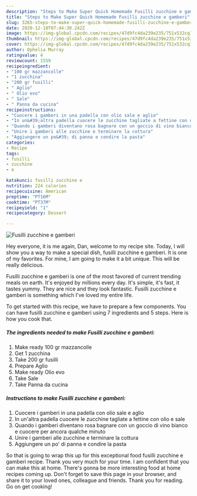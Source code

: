```yaml
---
description: "Steps to Make Super Quick Homemade Fusilli zucchine e gamberi"
title: "Steps to Make Super Quick Homemade Fusilli zucchine e gamberi"
slug: 3265-steps-to-make-super-quick-homemade-fusilli-zucchine-e-gamberi
date: 2020-12-10T07:44:30.242Z
image: https://img-global.cpcdn.com/recipes/47d9fc4da239e235/751x532cq70/fusilli-zucchine-e-gamberi-recipe-main-photo.jpg
thumbnail: https://img-global.cpcdn.com/recipes/47d9fc4da239e235/751x532cq70/fusilli-zucchine-e-gamberi-recipe-main-photo.jpg
cover: https://img-global.cpcdn.com/recipes/47d9fc4da239e235/751x532cq70/fusilli-zucchine-e-gamberi-recipe-main-photo.jpg
author: Ophelia Murray
ratingvalue: 4
reviewcount: 1559
recipeingredient:
- "100 gr mazzancolle"
- "1 zucchina"
- "200 gr fusilli"
- " Aglio"
- " Olio evo"
- " Sale"
- " Panna da cucina"
recipeinstructions:
- "Cuocere i gamberi in una padella con olio sale e aglio"
- "In un&#39;altra padella cuocere le zucchine tagliate a fettine con olio e sale"
- "Quando i gamberi diventano rosa bagnare con un goccio di vino bianco e cuocere per ancora qualche minuto"
- "Unire i gamberi alle zucchine e terminare la cottura"
- "Aggiungere un po&#39; di panna e condire la pasta"
categories:
- Recipe
tags:
- fusilli
- zucchine
- e

katakunci: fusilli zucchine e 
nutrition: 224 calories
recipecuisine: American
preptime: "PT16M"
cooktime: "PT37M"
recipeyield: "1"
recipecategory: Dessert

---
```



![Fusilli zucchine e gamberi](https://img-global.cpcdn.com/recipes/47d9fc4da239e235/751x532cq70/fusilli-zucchine-e-gamberi-recipe-main-photo.jpg)

Hey everyone, it is me again, Dan, welcome to my recipe site. Today, I will show you a way to make a special dish, fusilli zucchine e gamberi. It is one of my favorites. For mine, I am going to make it a bit unique. This will be really delicious.



Fusilli zucchine e gamberi is one of the most favored of current trending meals on earth. It's enjoyed by millions every day. It's simple, it's fast, it tastes yummy. They are nice and they look fantastic. Fusilli zucchine e gamberi is something which I've loved my entire life.


To get started with this recipe, we have to prepare a few components. You can have fusilli zucchine e gamberi using 7 ingredients and 5 steps. Here is how you cook that.

<!--inarticleads1-->

##### The ingredients needed to make Fusilli zucchine e gamberi:

1. Make ready 100 gr mazzancolle
1. Get 1 zucchina
1. Take 200 gr fusilli
1. Prepare  Aglio
1. Make ready  Olio evo
1. Take  Sale
1. Take  Panna da cucina




<!--inarticleads2-->

##### Instructions to make Fusilli zucchine e gamberi:

1. Cuocere i gamberi in una padella con olio sale e aglio
1. In un&#39;altra padella cuocere le zucchine tagliate a fettine con olio e sale
1. Quando i gamberi diventano rosa bagnare con un goccio di vino bianco e cuocere per ancora qualche minuto
1. Unire i gamberi alle zucchine e terminare la cottura
1. Aggiungere un po&#39; di panna e condire la pasta




So that is going to wrap this up for this exceptional food fusilli zucchine e gamberi recipe. Thank you very much for your time. I am confident that you can make this at home. There's gonna be more interesting food at home recipes coming up. Don't forget to save this page in your browser, and share it to your loved ones, colleague and friends. Thank you for reading. Go on get cooking!
